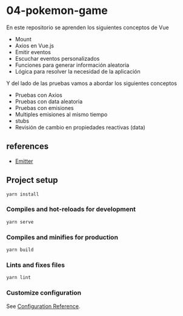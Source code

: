 # 04-pokemon-game

En este repositorio se aprenden los siguientes conceptos de Vue

* Mount
* Axios en Vue.js
* Emitir eventos
* Escuchar eventos personalizados
* Funciones para generar información aleatoria
* Lógica para resolver la necesidad de la aplicación

Y del lado de las pruebas vamos a abordar los siguientes conceptos

* Pruebas con Axios
* Pruebas con data aleatoria
* Pruebas con emisiones
* Multiples emisiones al mismo tiempo
* stubs
* Revisión de cambio en propiedades reactivas (data)

## references

* [Emitter](https://vuejs.org/guide/components/events.html#v-model-arguments)

## Project setup
```
yarn install
```

### Compiles and hot-reloads for development
```
yarn serve
```

### Compiles and minifies for production
```
yarn build
```

### Lints and fixes files
```
yarn lint
```

### Customize configuration
See [Configuration Reference](https://cli.vuejs.org/config/).
